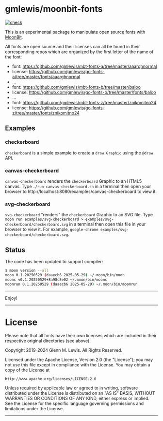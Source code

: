 # gmlewis/moonbit-fonts
[![check](https://github.com/gmlewis/moonbit-fonts/actions/workflows/check.yml/badge.svg)](https://github.com/gmlewis/moonbit-fonts/actions/workflows/check.yml)

This is an experimental package to manipulate open source fonts with [MoonBit].

All fonts are open source and their licenses can all be found in their corresponding
repos which are organized by the first letter of the name of the font:

* font: https://github.com/gmlewis/mbt-fonts-a/tree/master/aaarghnormal
* license: https://github.com/gmlewis/go-fonts-a/tree/master/fonts/aaarghnormal
* ...
* font: https://github.com/gmlewis/mbt-fonts-b/tree/master/baloo
* license: https://github.com/gmlewis/go-fonts-b/tree/master/fonts/baloo
* ...
* font: https://github.com/gmlewis/mbt-fonts-z/tree/master/znikomitno24
* license: https://github.com/gmlewis/go-fonts-z/tree/master/fonts/znikomitno24

[MoonBit]: https://www.moonbitlang.com/

## Examples

### checkerboard

`checkerboard` is a simple example to create a `draw.Graphic` using the `@draw` API.

### canvas-checkerboard

`canvas-checkerboard` renders the `checkerboard` Graphic to an HTML5 canvas.
Type `./run-canvas-checkerboard.sh` in a terminal then open your browser to
http://localhost:8080/examples/canvas-checkerboard to view it.

### svg-checkerboard

`svg-checkerboard` "renders" the `checkerboard` Graphic to an SVG file.
Type `moon run examples/svg-checkerboard > examples/svg-checkerboard/checkerboard.svg`
in a terminal then open this file in your browser to view it.
For example, `google-chrome examples/svg-checkerboard/checkerboard.svg`.

## Status

The code has been updated to support compiler:

```bash
$ moon version --all
moon 0.1.20250529 (daaecb6 2025-05-29) ~/.moon/bin/moon
moonc v0.1.20250529+8a98c8e02 ~/.moon/bin/moonc
moonrun 0.1.20250529 (daaecb6 2025-05-29) ~/.moon/bin/moonrun
```

----------------------------------------------------------------------

Enjoy!

----------------------------------------------------------------------

# License

Please note that all fonts have their own licenses which are included
in their respective original directories (see above).

Copyright 2019-2024 Glenn M. Lewis. All Rights Reserved.

Licensed under the Apache License, Version 2.0 (the "License");
you may not use this file except in compliance with the License.
You may obtain a copy of the License at

    http://www.apache.org/licenses/LICENSE-2.0

Unless required by applicable law or agreed to in writing, software
distributed under the License is distributed on an "AS IS" BASIS,
WITHOUT WARRANTIES OR CONDITIONS OF ANY KIND, either express or implied.
See the License for the specific language governing permissions and
limitations under the License.

----------------------------------------------------------------------
